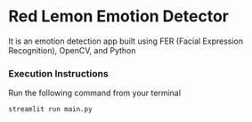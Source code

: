 # Red Lemon Emotion Detector

It is an emotion detection app built using FER (Facial Expression Recognition), OpenCV, and Python

### Execution Instructions
Run the following command from your terminal

```bash
streamlit run main.py
```